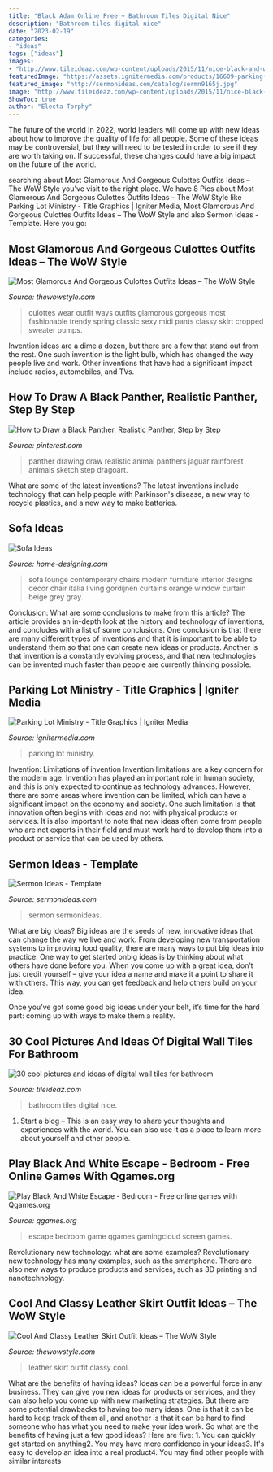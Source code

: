 ```yaml
---
title: "Black Adam Online Free ~ Bathroom Tiles Digital Nice"
description: "Bathroom tiles digital nice"
date: "2023-02-19"
categories:
- "ideas"
tags: ["ideas"]
images:
- "http://www.tileideaz.com/wp-content/uploads/2015/11/nice-black-and-white-floral-bathroom-tiles-design.jpg"
featuredImage: "https://assets.ignitermedia.com/products/16609-parking-lot-ministry/preview/image"
featured_image: "http://sermonideas.com/catalog/sermn9165j.jpg"
image: "http://www.tileideaz.com/wp-content/uploads/2015/11/nice-black-and-white-floral-bathroom-tiles-design.jpg"
ShowToc: true
author: "Electa Torphy"
---
```



The future of the world
In 2022, world leaders will come up with new ideas about how to improve the quality of life for all people. Some of these ideas may be controversial, but they will need to be tested in order to see if they are worth taking on. If successful, these changes could have a big impact on the future of the world.

	

		
searching about Most Glamorous And Gorgeous Culottes Outfits Ideas – The WoW Style you've visit to the right place. We have 8 Pics about Most Glamorous And Gorgeous Culottes Outfits Ideas – The WoW Style like Parking Lot Ministry - Title Graphics | Igniter Media, Most Glamorous And Gorgeous Culottes Outfits Ideas – The WoW Style and also Sermon Ideas - Template. Here you go:
		
    
## Most Glamorous And Gorgeous Culottes Outfits Ideas – The WoW Style

<img loading=lazy src="http://thewowstyle.com/wp-content/uploads/2016/06/Classy-culottes-outfit.jpg" onerror="this.onerror=null;this.src='https://tse3.mm.bing.net/th?id=OIP.bHOXcmRNk3IgusqX4nr-dQHaLJ&amp;pid=15.1';" alt="Most Glamorous And Gorgeous Culottes Outfits Ideas – The WoW Style">

_Source: thewowstyle.com_

>culottes wear outfit ways outfits glamorous gorgeous most fashionable trendy spring classic sexy midi pants classy skirt cropped sweater pumps. 

	

Invention ideas are a dime a dozen, but there are a few that stand out from the rest. One such invention is the light bulb, which has changed the way people live and work. Other inventions that have had a significant impact include radios, automobiles, and TVs.

    
## How To Draw A Black Panther, Realistic Panther, Step By Step

<img loading=lazy src="https://i.pinimg.com/736x/d1/af/03/d1af03fedc5e66ed187b8c683acdf072--soccer-banner-black-panthers.jpg" onerror="this.onerror=null;this.src='https://tse1.mm.bing.net/th?id=OIP.UBtQtbSnxVHB8SMJ9iiz_wHaHK&amp;pid=15.1';" alt="How to Draw a Black Panther, Realistic Panther, Step by Step">

_Source: pinterest.com_

>panther drawing draw realistic animal panthers jaguar rainforest animals sketch step dragoart. 

	

What are some of the latest inventions?
The latest inventions include technology that can help people with Parkinson's disease, a new way to recycle plastics, and a new way to make batteries.

    
## Sofa Ideas

<img loading=lazy src="http://cdn.home-designing.com/wp-content/uploads/2012/10/Contemporary-black-lounge-chairs.jpeg" onerror="this.onerror=null;this.src='https://tse4.mm.bing.net/th?id=OIP.byaEHHlxIq1yZZ9iWktfnQHaEs&amp;pid=15.1';" alt="Sofa Ideas">

_Source: home-designing.com_

>sofa lounge contemporary chairs modern furniture interior designs decor chair italia living gordijnen curtains orange window curtain beige grey gray. 

	

Conclusion: What are some conclusions to make from this article?
The article provides an in-depth look at the history and technology of inventions, and concludes with a list of some conclusions. One conclusion is that there are many different types of inventions and that it is important to be able to understand them so that one can create new ideas or products. Another is that invention is a constantly evolving process, and that new technologies can be invented much faster than people are currently thinking possible.

    
## Parking Lot Ministry - Title Graphics | Igniter Media

<img loading=lazy src="https://assets.ignitermedia.com/products/16609-parking-lot-ministry/preview/image" onerror="this.onerror=null;this.src='https://tse4.mm.bing.net/th?id=OIP.uqNK9CqjlU3c30XzKW8JfwHaEK&amp;pid=15.1';" alt="Parking Lot Ministry - Title Graphics | Igniter Media">

_Source: ignitermedia.com_

>parking lot ministry. 

	

Invention: Limitations of invention
Invention limitations are a key concern for the modern age. Invention has played an important role in human society, and this is only expected to continue as technology advances. However, there are some areas where invention can be limited, which can have a significant impact on the economy and society. One such limitation is that innovation often begins with ideas and not with physical products or services. It is also important to note that new ideas often come from people who are not experts in their field and must work hard to develop them into a product or service that can be used by others.

    
## Sermon Ideas - Template

<img loading=lazy src="http://sermonideas.com/catalog/sermn9165j.jpg" onerror="this.onerror=null;this.src='https://tse3.mm.bing.net/th?id=OIP.ovmW3QVy-o54gRHPLk0tiQAAAA&amp;pid=15.1';" alt="Sermon Ideas - Template">

_Source: sermonideas.com_

>sermon sermonideas. 

	

What are big ideas?
Big ideas are the seeds of new, innovative ideas that can change the way we live and work. From developing new transportation systems to improving food quality, there are many ways to put big ideas into practice.
One way to get started onbig ideas is by thinking about what others have done before you. When you come up with a great idea, don’t just credit yourself – give your idea a name and make it a point to share it with others. This way, you can get feedback and help others build on your idea.

Once you’ve got some good big ideas under your belt, it’s time for the hard part: coming up with ways to make them a reality.

    
## 30 Cool Pictures And Ideas Of Digital Wall Tiles For Bathroom

<img loading=lazy src="http://www.tileideaz.com/wp-content/uploads/2015/11/nice-black-and-white-floral-bathroom-tiles-design.jpg" onerror="this.onerror=null;this.src='https://tse4.mm.bing.net/th?id=OIP.42lDDqZXCVljn676ItA-HgHaJ4&amp;pid=15.1';" alt="30 cool pictures and ideas of digital wall tiles for bathroom">

_Source: tileideaz.com_

>bathroom tiles digital nice. 

	

1. Start a blog – This is an easy way to share your thoughts and experiences with the world. You can also use it as a place to learn more about yourself and other people.

    
## Play Black And White Escape - Bedroom - Free Online Games With Qgames.org

<img loading=lazy src="http://www.qgames.org/img/games/screen/24356.jpg" onerror="this.onerror=null;this.src='https://tse3.mm.bing.net/th?id=OIP.Ug-0PxTu4FgLUAYDQSlJqQHaFi&amp;pid=15.1';" alt="Play Black And White Escape - Bedroom - Free online games with Qgames.org">

_Source: qgames.org_

>escape bedroom game qgames gamingcloud screen games. 

	

Revolutionary new technology: what are some examples?
Revolutionary new technology has many examples, such as the smartphone. There are also new ways to produce products and services, such as 3D printing and nanotechnology.

    
## Cool And Classy Leather Skirt Outfit Ideas – The WoW Style

<img loading=lazy src="http://thewowstyle.com/wp-content/uploads/2016/06/all-black-leather-skirt-outfit.jpg" onerror="this.onerror=null;this.src='https://tse3.mm.bing.net/th?id=OIP.5WjMDMnSyXZWR_iCdijgkQHaLH&amp;pid=15.1';" alt="Cool And Classy Leather Skirt Outfit Ideas – The WoW Style">

_Source: thewowstyle.com_

>leather skirt outfit classy cool. 

	

What are the benefits of having ideas?
Ideas can be a powerful force in any business. They can give you new ideas for products or services, and they can also help you come up with new marketing strategies. But there are some potential drawbacks to having too many ideas. One is that it can be hard to keep track of them all, and another is that it can be hard to find someone who has what you need to make your idea work. So what are the benefits of having just a few good ideas? Here are five: 1. You can quickly get started on anything2. You may have more confidence in your ideas3. It's easy to develop an idea into a real product4. You may find other people with similar interests
